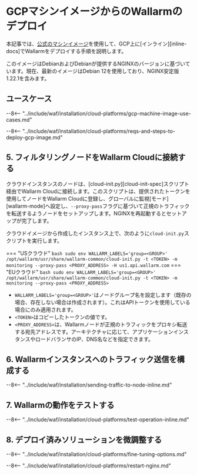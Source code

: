 # GCPマシンイメージからのWallarmのデプロイ

本記事では、[公式のマシンイメージ](https://console.cloud.google.com/launcher/details/wallarm-node-195710/wallarm-node)を使用して、GCP上に[インライン][inline-docs]でWallarmをデプロイする手順を説明します。

このイメージはDebianおよびDebianが提供するNGINXのバージョンに基づいています。現在、最新のイメージはDebian 12を使用しており、NGINX安定版1.22.1を含みます。

## ユースケース

--8<-- "../include/waf/installation/cloud-platforms/gcp-machine-image-use-cases.md"

--8<-- "../include/waf/installation/cloud-platforms/reqs-and-steps-to-deploy-gcp-image.md"

## 5. フィルタリングノードをWallarm Cloudに接続する

クラウドインスタンスのノードは、[cloud-init.py][cloud-init-spec]スクリプト経由でWallarm Cloudに接続します。このスクリプトは、提供されたトークンを使用してノードをWallarm Cloudに登録し、グローバルに監視[モード][wallarm-mode]へ設定し、`--proxy-pass`フラグに基づいて正規のトラフィックを転送するようノードをセットアップします。NGINXを再起動するとセットアップが完了します。

クラウドイメージから作成したインスタンス上で、次のように`cloud-init.py`スクリプトを実行します。

=== "USクラウド"
    ``` bash
    sudo env WALLARM_LABELS='group=<GROUP>' /opt/wallarm/usr/share/wallarm-common/cloud-init.py -t <TOKEN> -m monitoring --proxy-pass <PROXY_ADDRESS> -H us1.api.wallarm.com
    ```
=== "EUクラウド"
    ``` bash
    sudo env WALLARM_LABELS='group=<GROUP>' /opt/wallarm/usr/share/wallarm-common/cloud-init.py -t <TOKEN> -m monitoring --proxy-pass <PROXY_ADDRESS>
    ```

* `WALLARM_LABELS='group=<GROUP>'`はノードグループ名を設定します（既存の場合、存在しない場合は作成されます）。これはAPIトークンを使用している場合にのみ適用されます。
* `<TOKEN>`はコピーしたトークンの値です。
* `<PROXY_ADDRESS>`は、Wallarmノードが正規のトラフィックをプロキシ転送する宛先アドレスです。アーキテクチャに応じて、アプリケーションインスタンスやロードバランサのIP、DNS名などを指定できます。

## 6. Wallarmインスタンスへのトラフィック送信を構成する

--8<-- "../include/waf/installation/sending-traffic-to-node-inline.md"

## 7. Wallarmの動作をテストする

--8<-- "../include/waf/installation/cloud-platforms/test-operation-inline.md"

## 8. デプロイ済みソリューションを微調整する

--8<-- "../include/waf/installation/cloud-platforms/fine-tuning-options.md"

--8<-- "../include/waf/installation/cloud-platforms/restart-nginx.md"